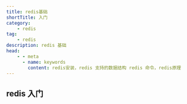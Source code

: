 ```yaml
---
title: redis基础
shortTitle: 入门
category:
    - redis
tag:
    - redis
description: redis 基础
head:
    - - meta
      - name: keywords
        content: redis安装，redis 支持的数据结构 redis 命令，redis原理
---
```


## redis 入门
